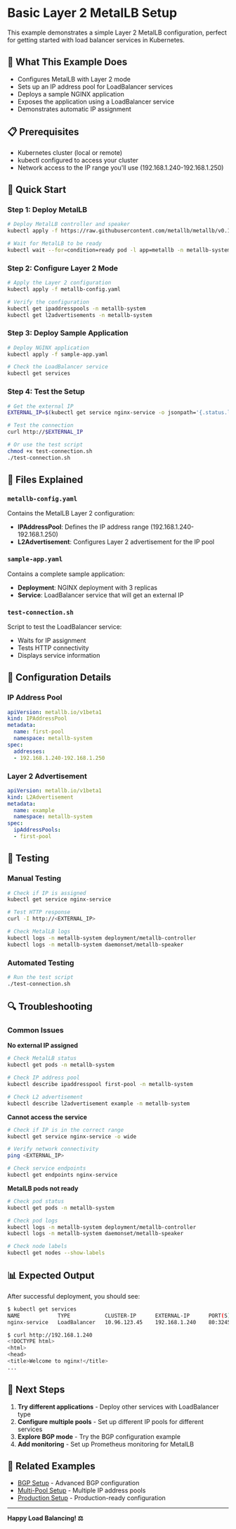 # Basic Layer 2 MetalLB Setup

This example demonstrates a simple Layer 2 MetalLB configuration, perfect for getting started with load balancer services in Kubernetes.

## 🎯 What This Example Does

- Configures MetalLB with Layer 2 mode
- Sets up an IP address pool for LoadBalancer services
- Deploys a sample NGINX application
- Exposes the application using a LoadBalancer service
- Demonstrates automatic IP assignment

## 📋 Prerequisites

- Kubernetes cluster (local or remote)
- kubectl configured to access your cluster
- Network access to the IP range you'll use (192.168.1.240-192.168.1.250)

## 🚀 Quick Start

### Step 1: Deploy MetalLB
```bash
# Deploy MetalLB controller and speaker
kubectl apply -f https://raw.githubusercontent.com/metallb/metallb/v0.15.2/config/manifests/metallb-native.yaml

# Wait for MetalLB to be ready
kubectl wait --for=condition=ready pod -l app=metallb -n metallb-system --timeout=60s
```

### Step 2: Configure Layer 2 Mode
```bash
# Apply the Layer 2 configuration
kubectl apply -f metallb-config.yaml

# Verify the configuration
kubectl get ipaddresspools -n metallb-system
kubectl get l2advertisements -n metallb-system
```

### Step 3: Deploy Sample Application
```bash
# Deploy NGINX application
kubectl apply -f sample-app.yaml

# Check the LoadBalancer service
kubectl get services
```

### Step 4: Test the Setup
```bash
# Get the external IP
EXTERNAL_IP=$(kubectl get service nginx-service -o jsonpath='{.status.loadBalancer.ingress[0].ip}')

# Test the connection
curl http://$EXTERNAL_IP

# Or use the test script
chmod +x test-connection.sh
./test-connection.sh
```

## 📁 Files Explained

### `metallb-config.yaml`
Contains the MetalLB Layer 2 configuration:
- **IPAddressPool**: Defines the IP address range (192.168.1.240-192.168.1.250)
- **L2Advertisement**: Configures Layer 2 advertisement for the IP pool

### `sample-app.yaml`
Contains a complete sample application:
- **Deployment**: NGINX deployment with 3 replicas
- **Service**: LoadBalancer service that will get an external IP

### `test-connection.sh`
Script to test the LoadBalancer service:
- Waits for IP assignment
- Tests HTTP connectivity
- Displays service information

## 🔧 Configuration Details

### IP Address Pool
```yaml
apiVersion: metallb.io/v1beta1
kind: IPAddressPool
metadata:
  name: first-pool
  namespace: metallb-system
spec:
  addresses:
  - 192.168.1.240-192.168.1.250
```

### Layer 2 Advertisement
```yaml
apiVersion: metallb.io/v1beta1
kind: L2Advertisement
metadata:
  name: example
  namespace: metallb-system
spec:
  ipAddressPools:
  - first-pool
```

## 🧪 Testing

### Manual Testing
```bash
# Check if IP is assigned
kubectl get service nginx-service

# Test HTTP response
curl -I http://<EXTERNAL_IP>

# Check MetalLB logs
kubectl logs -n metallb-system deployment/metallb-controller
kubectl logs -n metallb-system daemonset/metallb-speaker
```

### Automated Testing
```bash
# Run the test script
./test-connection.sh
```

## 🔍 Troubleshooting

### Common Issues

**No external IP assigned**
```bash
# Check MetalLB status
kubectl get pods -n metallb-system

# Check IP address pool
kubectl describe ipaddresspool first-pool -n metallb-system

# Check L2 advertisement
kubectl describe l2advertisement example -n metallb-system
```

**Cannot access the service**
```bash
# Check if IP is in the correct range
kubectl get service nginx-service -o wide

# Verify network connectivity
ping <EXTERNAL_IP>

# Check service endpoints
kubectl get endpoints nginx-service
```

**MetalLB pods not ready**
```bash
# Check pod status
kubectl get pods -n metallb-system

# Check pod logs
kubectl logs -n metallb-system deployment/metallb-controller
kubectl logs -n metallb-system daemonset/metallb-speaker

# Check node labels
kubectl get nodes --show-labels
```

## 📊 Expected Output

After successful deployment, you should see:

```bash
$ kubectl get services
NAME            TYPE           CLUSTER-IP      EXTERNAL-IP      PORT(S)        AGE
nginx-service   LoadBalancer   10.96.123.45    192.168.1.240    80:32456/TCP   2m

$ curl http://192.168.1.240
<!DOCTYPE html>
<html>
<head>
<title>Welcome to nginx!</title>
...
```

## 🎯 Next Steps

1. **Try different applications** - Deploy other services with LoadBalancer type
2. **Configure multiple pools** - Set up different IP pools for different services
3. **Explore BGP mode** - Try the BGP configuration example
4. **Add monitoring** - Set up Prometheus monitoring for MetalLB

## 🔗 Related Examples

- [BGP Setup](../bgp-setup/) - Advanced BGP configuration
- [Multi-Pool Setup](../multi-pool/) - Multiple IP address pools
- [Production Setup](../production/) - Production-ready configuration

---

**Happy Load Balancing! ⚖️**
